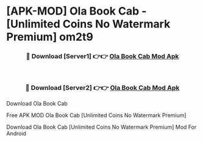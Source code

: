 # [APK-MOD] Ola  Book Cab - [Unlimited Coins No Watermark Premium] om2t9



<div align="center">
<h3>🔴 Download [Server1] 👉👉 <a href="https://momento.my/?title=Ola__Book_Cab">Ola  Book Cab Mod Apk</a></h3><br>

<h3>🔴 Download [Server2] 👉👉 <a href="https://momento.my/?title=Ola__Book_Cab">Ola  Book Cab Mod Apk</a></h3>
</div>



Download Ola  Book Cab 

Free APK MOD Ola  Book Cab [Unlimited Coins No Watermark Premium]

Download Ola  Book Cab [Unlimited Coins No Watermark Premium] Mod For Android
